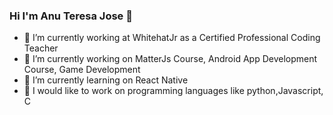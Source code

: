  ### Hi I'm Anu Teresa Jose 👋


- 🔭 I’m currently working at WhitehatJr as a Certified Professional Coding Teacher
- 🔭 I’m currently working on MatterJs Course, Android App Development Course, Game Development
- 🌱 I’m currently learning on React Native
- 🔭 I would like to work on programming languages like python,Javascript, C



